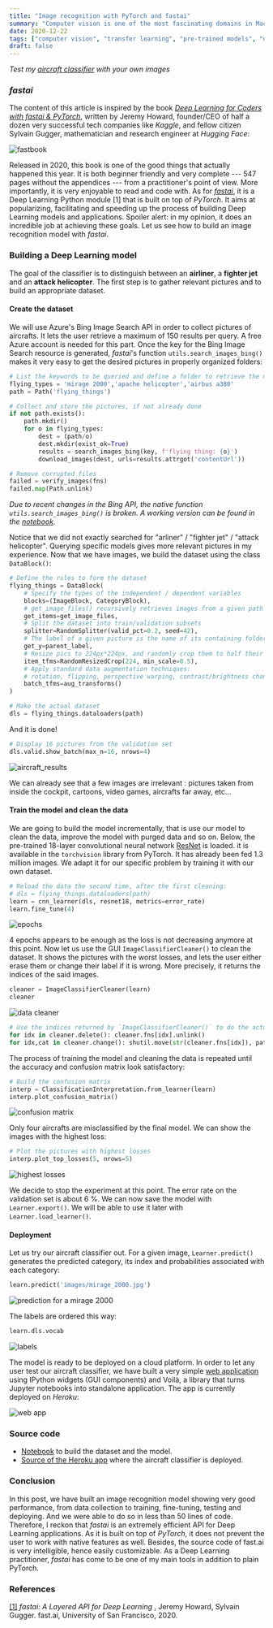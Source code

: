 ```yaml
---
title: "Image recognition with PyTorch and fastai"
summary: "Computer vision is one of the most fascinating domains in Machine Learning. Libraries like PyTorch and more recently, fastai, have made these kinds of models extraordinarily accessible. In this post, we build an aircraft classifier from gathering data to training and deployment."
date: 2020-12-22
tags: ["computer vision", "transfer learning", "pre-trained models", "deployment", "pytorch", "torchvision", "fastai", "fast.ai", "python"]
draft: false
---
```


*Test my [aircraft classifier](https://aircraft-classifier-007.herokuapp.com/) with your own images*  

### *fastai*

The content of this article is inspired by the book [*Deep Learning for Coders with fastai & PyTorch*](https://github.com/fastai/fastbook), written by Jeremy Howard, founder/CEO of half a dozen very successful tech companies like *Kaggle*, and fellow citizen Sylvain Gugger, mathematician and research engineer at *Hugging Face*:

![fastbook](/res/aircraft_classifier/fastbook.resized.jpg)

Released in 2020, this book is one of the good things that actually happened this year. It is both beginner friendly and very complete --- 547 pages without the appendices --- from a practitioner's point of view. More importantly, it is very enjoyable to read and code with. As for [*fastai*](https://docs.fast.ai/), it is a Deep Learning Python module [1] that is built on top of *PyTorch*. It aims at popularizing, facilitating and speeding up the process of building Deep Learning models and applications. Spoiler alert: in my opinion, it does an incredible job at achieving these goals. Let us see how to build an image recognition model with *fastai*.

### Building a Deep Learning model

The goal of the classifier is to distinguish between an **airliner**, a **fighter jet** and an **attack helicopter**. The first step is to gather relevant pictures and to build an appropriate dataset.

#### Create the dataset

We will use Azure's Bing Image Search API in order to collect pictures of aircrafts. It lets the user retrieve a maximum of 150 results per query. A free Azure account is needed for this part. Once the key for the Bing Image Search resource is generated, *fastai*'s function ```utils.search_images_bing()``` makes it very easy to get the desired pictures in properly organized folders:

```python
# List the keywords to be queried and define a folder to retrieve the matching pictures
flying_types = 'mirage 2000','apache helicopter','airbus a380'
path = Path('flying_things')

# Collect and store the pictures, if not already done
if not path.exists():
    path.mkdir()
    for o in flying_types:
        dest = (path/o)
        dest.mkdir(exist_ok=True)
        results = search_images_bing(key, f'flying thing: {o}')
        download_images(dest, urls=results.attrgot('contentUrl'))

# Remove corrupted files
failed = verify_images(fns)
failed.map(Path.unlink)
```

*Due to recent changes in the Bing API, the native function ```utils.search_images_bing()``` is broken. A working version can be found in the [notebook](https://github.com/datatrigger/computer_vision).*

Notice that we did not exactly searched for "arliner" / "fighter jet" / "attack helicopter". Querying specific models gives more relevant pictures in my experience. Now that we have images, we build the dataset using the class ```DataBlock()```:

```python
# Define the rules to form the dataset
flying_things = DataBlock(
    # Specify the types of the independent / dependent variables
    blocks=(ImageBlock, CategoryBlock),
    # get_image_files() recursively retrieves images from a given path
    get_items=get_image_files,
    # Split the dataset into train/validation subsets
    splitter=RandomSplitter(valid_pct=0.2, seed=42),
    # The label of a given picture is the name of its containing folder
    get_y=parent_label,
    # Resize pics to 224px*224px, and randomly crop them to half their original size
    item_tfms=RandomResizedCrop(224, min_scale=0.5),
    # Apply standard data augmentation techniques:
    # rotation, flipping, perspective warping, contrast/brightness changes...
    batch_tfms=aug_transforms()
)

# Make the actual dataset
dls = flying_things.dataloaders(path)
```

And it is done!

```python
# Display 16 pictures from the validation set
dls.valid.show_batch(max_n=16, nrows=4)
```

![aircraft_results](/res/aircraft_classifier/validation_set_sample.png)

We can already see that a few images are irrelevant : pictures taken from inside the cockpit, cartoons, video games, aircrafts far away, etc...

#### Train the model **and** clean the data

We are going to build the model incrementally, that is use our model to clean the data, improve the model with purged data and so on. Below, the pre-trained 18-layer convolutional neural network [ResNet](https://arxiv.org/pdf/1512.03385.pdf) is loaded. it is available in the ```torchvision``` library from PyTorch. It has already been fed 1.3 million images. We adapt it for our specific problem by training it with our own dataset.

```python
# Reload the data the second time, after the first cleaning:
# dls = flying_things.dataloaders(path)
learn = cnn_learner(dls, resnet18, metrics=error_rate)
learn.fine_tune(4)
```

![epochs](/res/aircraft_classifier/epochs.png)

4 epochs appears to be enough as the loss is not decreasing anymore at this point. Now let us use the GUI ```ImageClassifierCleaner()``` to clean the dataset. It shows the pictures with the worst losses, and lets the user either erase them or change their label if it is wrong. More precisely, it returns the indices of the said images.

```python
cleaner = ImageClassifierCleaner(learn)
cleaner
```

![data cleaner](/res/aircraft_classifier/cleaner.png)

```python
# Use the indices returned by `ImageClassifierCleaner()` to do the actual cleaning.
for idx in cleaner.delete(): cleaner.fns[idx].unlink()
for idx,cat in cleaner.change(): shutil.move(str(cleaner.fns[idx]), path/cat)
```

The process of training the model and cleaning the data is repeated until the accuracy and confusion matrix look satisfactory:

```python
# Build the confusion matrix
interp = ClassificationInterpretation.from_learner(learn)
interp.plot_confusion_matrix()
```

![confusion matrix](/res/aircraft_classifier/confusion_matrix.png)

Only four aircrafts are misclassified by the final model. We can show the images with the highest loss:

```python
# Plot the pictures with highest losses
interp.plot_top_losses(5, nrows=5)
```

![highest losses](/res/aircraft_classifier/highest_losses.png)

We decide to stop the experiment at this point. The error rate on the validation set is about 6 %. We can now save the model with ```Learner.export()```. We will be able to use it later with ```Learner.load_learner()```.

#### Deployment

Let us try our aircraft classifier out. For a given image, ```Learner.predict()``` generates the predicted category, its index and probabilities associated with each category:

```python
learn.predict('images/mirage_2000.jpg')
```

![prediction for a mirage 2000](/res/aircraft_classifier/predict.png)

The labels are ordered this way:

```python
learn.dls.vocab
```

![labels](/res/aircraft_classifier/labels.png)

The model is ready to be deployed on a cloud platform. In order to let any user test our aircraft classifier, we have built a very simple [web application](https://aircraft-classifier-007.herokuapp.com/) using IPython widgets (GUI components) and Voilà, a library that turns Jupyter notebooks into standalone application. The app is currently deployed on *Heroku*:

![web app](/res/aircraft_classifier/web_app.png)

### Source code

* [Notebook](https://github.com/datatrigger/computer_vision) to build the dataset and the model.
* [Source of the Heroku app](https://github.com/datatrigger/aircraft_classifier) where the aircraft classifier is deployed.

### Conclusion

In this post, we have built an image recognition model showing very good performance, from data collection to training, fine-tuning, testing and deploying. And we were able to do so in less than 50 lines of code. Therefore, I reckon that *fastai* is an extremely efficient API for Deep Learning applications. As it is built on top of *PyTorch*, it does not prevent the user to work with native features as well. Besides, the source code of fast.ai is very intelligible, hence easily customizable. As a Deep Learning practitioner, *fastai* has come to be one of my main tools in addition to plain PyTorch.

### References

[[1]](https://arxiv.org/abs/2002.04688) *fastai: A Layered API for Deep Learning* , Jeremy Howard, Sylvain Gugger. fast.ai, University of San Francisco, 2020.
